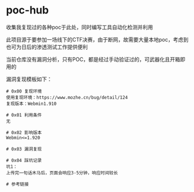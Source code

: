 # poc-hub
收集我复现过的各种poc于此处，同时编写工具自动化检测并利用

此项目源于要参加一场线下的CTF决赛，由于断网，故需要大量本地poc，考虑到也可为日后的渗透测试工作提供便利

当前仓库没有漏洞分析，只有POC，都是经过手动验证过的，可武器化且开箱即用的

漏洞复现模板如下：
```
# 0x00 复现环境
使用复现环境：https://www.mozhe.cn/bug/detail/124  
复现版本：Webmin1.910

# 0x01 利用条件
无

# 0x02 影响版本
Webmin<=1.920

# 0x03 漏洞复现

# 0x04 踩坑记录
坑1：  
上传完一句话木马后，页面会响应3-5分钟，响应时间较长

# 参考链接

```
